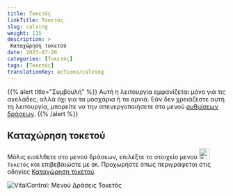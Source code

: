 ```yaml
---
title: Τοκετός
linkTitle: Τοκετός
slug: calving
weight: 115
description: >
 Καταχώρηση τοκετού
date: 2023-07-26
categories: [Τοκετός]
tags: [Τοκετός]
translationKey: actions/calving
---
```

{{% alert title="Συμβουλή" %}}
Αυτή η λειτουργία εμφανίζεται μόνο για τις αγελάδες, αλλά όχι για τα μοσχάρια ή τα αρνιά.
Εάν δεν χρειάζεστε αυτή τη λειτουργία, μπορείτε να την απενεργοποιήσετε στο μενού [ρυθμίσεων δράσεων](../setting/).
{{% /alert %}}

## Καταχώρηση τοκετού

Μόλις εισέλθετε στο μενού δράσεων, επιλέξτε το στοιχείο μενού <img src="/icons/actions/calving.svg" width="25" align="bottom" alt="Τοκετός"  alt="Τοκετός"/> `Τοκετός` και επιβεβαιώστε με `OK`. Προχωρήστε όπως περιγράφεται στις οδηγίες [Καταχώρηση τοκετού](/el/docs/new/calving/).

   ![VitalControl: Μενού Δράσεις Τοκετός](../images/calving.png "Τοκετός")
